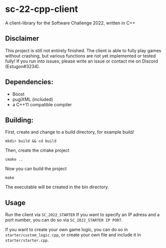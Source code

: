 # sc-22-cpp-client
A client-library for the Software Challenge 2022, written in C++

## Disclaimer
This project is still not entirely finished. The client is able to fully play games without crashing, but various functions are not yet implemented or tested fully! If you run into issues, please write an issue or contact me on Discord (Estugon#3234).

## Dependencies:
 * Boost
 * pugiXML (included)
 * a C++11 compatible compiler

## Building:
First, create and change to a build directory, for example build/

`mkdir build && cd build`

Then, create the cmake project

`cmake ..`

Now you can build the project

`make`

The executable will be created in the bin directory.

## Usage

Run the client via `SC_2022_STARTER`
If you want to specify an IP adress and a port number, you can do so via `SC_2022_STARTER IP PORT`.

If you want to create your own game logic, you can do so in `starter/custom_logic.cpp`, or create your own file and include it in `starter/starter.cpp`.